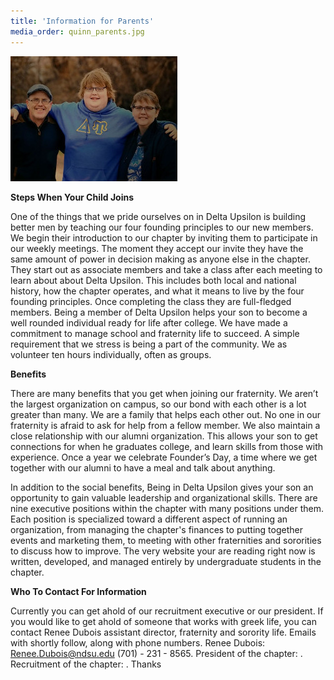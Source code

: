 ```yaml
---
title: 'Information for Parents'
media_order: quinn_parents.jpg
---
```


![](quinn_parents.jpg?classes=wrap-image-left)

**Steps When Your Child Joins**

One of the things that we pride ourselves on in Delta Upsilon is building better men by teaching our four founding principles to our new members. We begin their introduction to our chapter by inviting them to participate in our weekly meetings. The moment they accept our invite they have the same amount of power in decision making as anyone else in the chapter. They start out as associate members and take a class after each meeting to learn about about Delta Upsilon. This includes both local and national history, how the chapter operates, and what it means to live by the four founding principles. Once completing the class they are full-fledged members. Being a member of Delta Upsilon helps your son to become a well rounded individual ready for life after college. We have made a commitment to manage school and fraternity life to succeed. A simple requirement that we stress is being a part of the community. We as volunteer ten hours individually, often as groups.

**Benefits**

There are many benefits that you get when joining our fraternity. We aren’t the largest organization on campus, so our bond with each other is a lot greater than many. We are a family that helps each other out. No one in our fraternity is afraid to ask for help from a fellow member. We also maintain a close relationship with our alumni organization. This allows your son to get connections for when he graduates college, and learn skills from those with experience. Once a year we celebrate Founder’s Day, a time where we get together with our alumni to have a meal and talk about anything.

In addition to the social benefits, Being in Delta Upsilon gives your son an opportunity to gain valuable leadership and organizational skills. There are nine executive positions within the chapter with many positions under them. Each position is specialized toward a different aspect of running an organization, from managing the chapter's finances to putting together events and marketing them, to meeting with other fraternities and sororities to discuss how to improve. The very website your are reading right now is written, developed, and managed entirely by undergraduate students in the chapter.

**Who To Contact For Information**

Currently you can get ahold of our recruitment executive or our president. If you would like to get ahold of someone that works with greek life, you can contact Renee Dubois assistant director, fraternity and sorority life. Emails with shortly follow, along with phone numbers. Renee Dubois: Renee.Dubois@ndsu.edu (701) - 231 - 8565. President of the chapter: . Recruitment of the chapter: . Thanks
